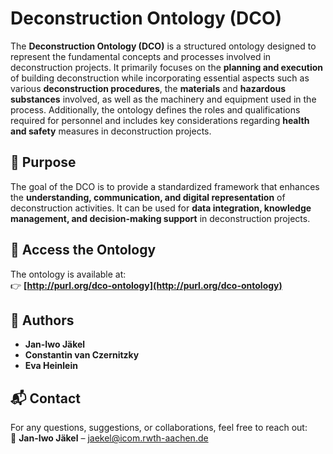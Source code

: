 # Deconstruction Ontology (DCO)

The **Deconstruction Ontology (DCO)** is a structured ontology designed to represent the fundamental concepts and processes involved in deconstruction projects. It primarily focuses on the **planning and execution** of building deconstruction while incorporating essential aspects such as various **deconstruction procedures**, the **materials** and **hazardous substances** involved, as well as the machinery and equipment used in the process. Additionally, the ontology defines the roles and qualifications required for personnel and includes key considerations regarding **health and safety** measures in deconstruction projects.

## 📌 Purpose
The goal of the DCO is to provide a standardized framework that enhances the **understanding, communication, and digital representation** of deconstruction activities. It can be used for **data integration, knowledge management, and decision-making support** in deconstruction projects.

## 🔗 Access the Ontology
The ontology is available at:  
👉 **[http://purl.org/dco-ontology](http://purl.org/dco-ontology)**  

## 👥 Authors
- **Jan-Iwo Jäkel**
- **Constantin van Czernitzky**
- **Eva Heinlein**
  

## 📬 Contact
For any questions, suggestions, or collaborations, feel free to reach out:  
📧 **Jan-Iwo Jäkel** – [jaekel@icom.rwth-aachen.de](mailto:jaekel@icom.rwth-aachen.de)
